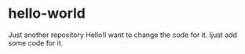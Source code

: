 # hello-world
Just another repository
Hello!I want to change the code for it.
Ijust add some code for it.
